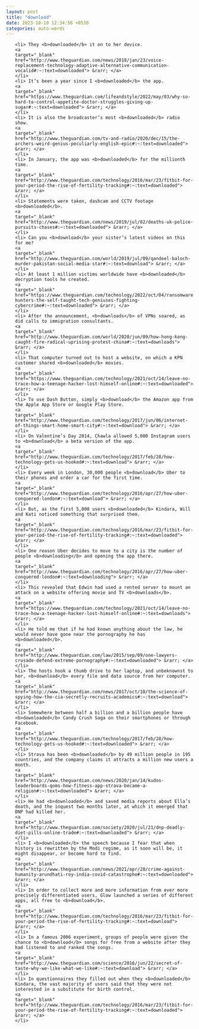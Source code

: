 ```yaml
---
layout: post
title: "download"
date: 2023-10-10 12:34:56 +0530
categories: auto-words
---
```

<ol>

    <li> They <b>downloaded</b> it on to her device.
    <a 
    target="_blank" 
    href="http://www.theguardian.com/news/2018/jan/23/voice-replacement-technology-adaptive-alternative-communication-vocalid#:~:text=downloaded"> &rarr; </a>
    </li>
    <li> It’s been a year since I <b>downloaded</b> the app.
    <a 
    target="_blank" 
    href="https://www.theguardian.com/lifeandstyle/2022/may/03/why-so-hard-to-control-appetite-doctor-struggles-giving-up-sugar#:~:text=downloaded"> &rarr; </a>
    </li>
    <li> It is also the broadcaster’s most <b>downloaded</b> radio show.
    <a 
    target="_blank" 
    href="http://www.theguardian.com/tv-and-radio/2020/dec/15/the-archers-weird-genius-peculiarly-english-epic#:~:text=downloaded"> &rarr; </a>
    </li>
    <li> In January, the app was <b>downloaded</b> for the millionth time.
    <a 
    target="_blank" 
    href="http://www.theguardian.com/technology/2016/mar/23/fitbit-for-your-period-the-rise-of-fertility-tracking#:~:text=downloaded"> &rarr; </a>
    </li>
    <li> Statements were taken, dashcam and CCTV footage <b>downloaded</b>.
    <a 
    target="_blank" 
    href="http://www.theguardian.com/news/2019/jul/02/deaths-uk-police-pursuits-chases#:~:text=downloaded"> &rarr; </a>
    </li>
    <li> Can you <b>download</b> your sister’s latest videos on this for me?
    <a 
    target="_blank" 
    href="http://www.theguardian.com/world/2019/jul/09/qandeel-baloch-murder-pakistan-social-media-star#:~:text=download"> &rarr; </a>
    </li>
    <li> At least 1 million victims worldwide have <b>downloaded</b> decryption tools he created.
    <a 
    target="_blank" 
    href="https://www.theguardian.com/technology/2022/oct/04/ransomware-hunters-the-self-taught-tech-geniuses-fighting-cybercrime#:~:text=downloaded"> &rarr; </a>
    </li>
    <li> After the announcement, <b>downloads</b> of VPNs soared, as did calls to immigration consultants.
    <a 
    target="_blank" 
    href="http://www.theguardian.com/world/2020/jun/09/how-hong-kong-caught-fire-radical-uprising-protest-china#:~:text=downloads"> &rarr; </a>
    </li>
    <li> That computer turned out to host a website, on which a KPN customer shared <b>downloaded</b> movies.
    <a 
    target="_blank" 
    href="https://www.theguardian.com/technology/2021/oct/14/leave-no-trace-how-a-teenage-hacker-lost-himself-online#:~:text=downloaded"> &rarr; </a>
    </li>
    <li> To use Dash Button, simply <b>download</b> the Amazon app from the Apple App Store or Google Play Store.
    <a 
    target="_blank" 
    href="http://www.theguardian.com/technology/2017/jun/06/internet-of-things-smart-home-smart-city#:~:text=download"> &rarr; </a>
    </li>
    <li> On Valentine’s Day 2014, Chawla allowed 5,000 Instagram users to <b>download</b> a beta version of the app.
    <a 
    target="_blank" 
    href="http://www.theguardian.com/technology/2017/feb/28/how-technology-gets-us-hooked#:~:text=download"> &rarr; </a>
    </li>
    <li> Every week in London, 30,000 people <b>download</b> Uber to their phones and order a car for the first time.
    <a 
    target="_blank" 
    href="http://www.theguardian.com/technology/2016/apr/27/how-uber-conquered-london#:~:text=download"> &rarr; </a>
    </li>
    <li> But, as the first 5,000 users <b>downloaded</b> Kindara, Will and Kati noticed something that surprised them.
    <a 
    target="_blank" 
    href="http://www.theguardian.com/technology/2016/mar/23/fitbit-for-your-period-the-rise-of-fertility-tracking#:~:text=downloaded"> &rarr; </a>
    </li>
    <li> One reason Uber decides to move to a city is the number of people <b>downloading</b> and opening the app there.
    <a 
    target="_blank" 
    href="http://www.theguardian.com/technology/2016/apr/27/how-uber-conquered-london#:~:text=downloading"> &rarr; </a>
    </li>
    <li> This revealed that Edwin had used a rented server to mount an attack on a website offering movie and TV <b>downloads</b>.
    <a 
    target="_blank" 
    href="https://www.theguardian.com/technology/2021/oct/14/leave-no-trace-how-a-teenage-hacker-lost-himself-online#:~:text=downloads"> &rarr; </a>
    </li>
    <li> He told me that if he had known anything about the law, he would never have gone near the pornography he has <b>downloaded</b>.
    <a 
    target="_blank" 
    href="http://www.theguardian.com/law/2015/sep/09/one-lawyers-crusade-defend-extreme-pornography#:~:text=downloaded"> &rarr; </a>
    </li>
    <li> The hosts hook a thumb drive to her laptop, and unbeknownst to her, <b>download</b> every file and data source from her computer.
    <a 
    target="_blank" 
    href="http://www.theguardian.com/news/2017/oct/10/the-science-of-spying-how-the-cia-secretly-recruits-academics#:~:text=download"> &rarr; </a>
    </li>
    <li> Somewhere between half a billion and a billion people have <b>downloaded</b> Candy Crush Saga on their smartphones or through Facebook.
    <a 
    target="_blank" 
    href="http://www.theguardian.com/technology/2017/feb/28/how-technology-gets-us-hooked#:~:text=downloaded"> &rarr; </a>
    </li>
    <li> Strava has been <b>downloaded</b> by 49 million people in 195 countries, and the company claims it attracts a million new users a month.
    <a 
    target="_blank" 
    href="http://www.theguardian.com/news/2020/jan/14/kudos-leaderboards-qoms-how-fitness-app-strava-became-a-religion#:~:text=downloaded"> &rarr; </a>
    </li>
    <li> He had <b>downloaded</b> and saved media reports about Ella’s death, and the inquest two months later, at which it emerged that DNP had killed her.
    <a 
    target="_blank" 
    href="http://www.theguardian.com/society/2020/jul/21/dnp-deadly-diet-pills-online-trade#:~:text=downloaded"> &rarr; </a>
    </li>
    <li> I <b>downloaded</b> the speech because I fear that when history is rewritten by the Modi regime, as it soon will be, it might disappear, or become hard to find.
    <a 
    target="_blank" 
    href="http://www.theguardian.com/news/2021/apr/28/crime-against-humanity-arundhati-roy-india-covid-catastrophe#:~:text=downloaded"> &rarr; </a>
    </li>
    <li> In order to collect more and more information from ever more precisely differentiated users, Glow launched a series of different apps, all free to <b>download</b>.
    <a 
    target="_blank" 
    href="http://www.theguardian.com/technology/2016/mar/23/fitbit-for-your-period-the-rise-of-fertility-tracking#:~:text=download"> &rarr; </a>
    </li>
    <li> In a famous 2006 experiment, groups of people were given the chance to <b>download</b> songs for free from a website after they had listened to and ranked the songs.
    <a 
    target="_blank" 
    href="http://www.theguardian.com/science/2016/jun/22/secret-of-taste-why-we-like-what-we-like#:~:text=download"> &rarr; </a>
    </li>
    <li> In questionnaires they filled out when they <b>downloaded</b> Kindara, the vast majority of users said that they were not interested in a substitute for birth control.
    <a 
    target="_blank" 
    href="http://www.theguardian.com/technology/2016/mar/23/fitbit-for-your-period-the-rise-of-fertility-tracking#:~:text=downloaded"> &rarr; </a>
    </li>